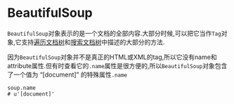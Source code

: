 # BeautifulSoup

`BeautifulSoup`对象表示的是一个文档的全部内容.大部分时候,可以把它当作`Tag`对象,它支持[遍历文档树](http://beautifulsoup.readthedocs.io/zh_CN/latest/#id18)和[搜索文档树](http://beautifulsoup.readthedocs.io/zh_CN/latest/#id27)中描述的大部分的方法.

因为`BeautifulSoup`对象并不是真正的HTML或XML的tag,所以它没有name和attribute属性.但有时查看它的`.name`属性是很方便的,所以`BeautifulSoup`对象包含了一个值为 “\[document\]” 的特殊属性`.name`

```text
soup.name
# u'[document]'
```

